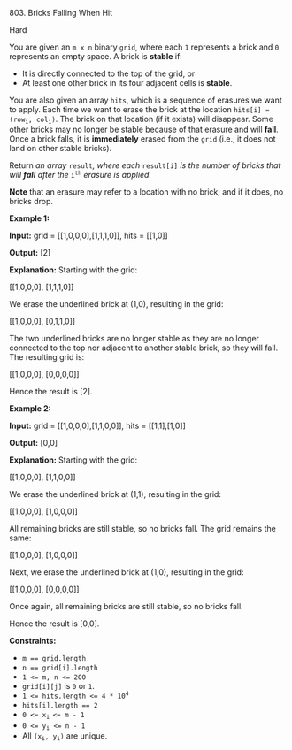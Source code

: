 ﻿803\. Bricks Falling When Hit

Hard

You are given an `m x n` binary `grid`, where each `1` represents a brick and `0` represents an empty space. A brick is **stable** if:

*   It is directly connected to the top of the grid, or
*   At least one other brick in its four adjacent cells is **stable**.

You are also given an array `hits`, which is a sequence of erasures we want to apply. Each time we want to erase the brick at the location <code>hits[i] = (row<sub>i</sub>, col<sub>i</sub>)</code>. The brick on that location (if it exists) will disappear. Some other bricks may no longer be stable because of that erasure and will **fall**. Once a brick falls, it is **immediately** erased from the `grid` (i.e., it does not land on other stable bricks).

Return _an array_ `result`_, where each_ `result[i]` _is the number of bricks that will **fall** after the_ <code>i<sup>th</sup></code> _erasure is applied._

**Note** that an erasure may refer to a location with no brick, and if it does, no bricks drop.

**Example 1:**

**Input:** grid = [[1,0,0,0],[1,1,1,0]], hits = [[1,0]]

**Output:** [2]

**Explanation:** Starting with the grid: 

[[1,0,0,0], [1,1,1,0]] 

We erase the underlined brick at (1,0), resulting in the grid: 

[[1,0,0,0], [0,1,1,0]] 

The two underlined bricks are no longer stable as they are no longer connected to the top nor adjacent to another stable brick, so they will fall. The resulting grid is: 

[[1,0,0,0], [0,0,0,0]] 

Hence the result is [2].

**Example 2:**

**Input:** grid = [[1,0,0,0],[1,1,0,0]], hits = [[1,1],[1,0]]

**Output:** [0,0]

**Explanation:** Starting with the grid: 

[[1,0,0,0], [1,1,0,0]] 

We erase the underlined brick at (1,1), resulting in the grid: 

[[1,0,0,0], [1,0,0,0]] 

All remaining bricks are still stable, so no bricks fall. The grid remains the same: 

[[1,0,0,0], [1,0,0,0]] 

Next, we erase the underlined brick at (1,0), resulting in the grid: 

[[1,0,0,0], [0,0,0,0]] 

Once again, all remaining bricks are still stable, so no bricks fall. 

Hence the result is [0,0].

**Constraints:**

*   `m == grid.length`
*   `n == grid[i].length`
*   `1 <= m, n <= 200`
*   `grid[i][j]` is `0` or `1`.
*   <code>1 <= hits.length <= 4 * 10<sup>4</sup></code>
*   `hits[i].length == 2`
*   <code>0 <= x<sub>i </sub><= m - 1</code>
*   <code>0 <= y<sub>i</sub> <= n - 1</code>
*   All <code>(x<sub>i</sub>, y<sub>i</sub>)</code> are unique.